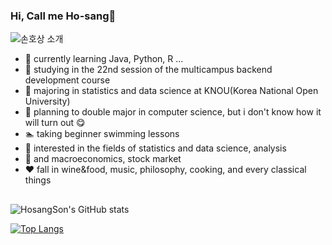 ### Hi,  Call me Ho-sang👋
![손호상 소개](https://capsule-render.vercel.app/api?type=venom&height=300&color=gradient&text=Hosang%20Son&fontAlign=50)
- 🌱 currently learning Java, Python, R ...
- 🌱 studying in the 22nd session of the multicampus backend development course
- 🏫 majoring in statistics and data science at KNOU(Korea National Open University)
- 🏫 planning to double major in computer science, but i don't know how it will turn out 😋
- 🏊 taking beginner swimming lessons
- 👀 interested in the fields of statistics and data science, analysis
- 👀 and macroeconomics, stock market
-	❤️ fall in wine&food, music, philosophy, cooking, and every classical things
## 
![HosangSon's GitHub stats](https://github-readme-stats.vercel.app/api?username=HosangSon&show_icons=true)

[![Top Langs](https://github-readme-stats.vercel.app/api/top-langs/?username=HosangSon&langs_count=10&layout=compact)](https://github.com/HosangSon/github-readme-stats)
## 